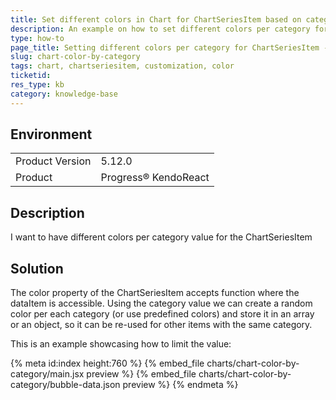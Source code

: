 ```yaml
---
title: Set different colors in Chart for ChartSeriesItem based on category value
description: An example on how to set different colors per category for the ChartSeriesItem
type: how-to
page_title: Setting different colors per category for ChartSeriesItem - KendoReact Chart
slug: chart-color-by-category
tags: chart, chartseriesitem, customization, color
ticketid: 
res_type: kb
category: knowledge-base
---
```


## Environment
<table>
    <tbody>
	    <tr> 
	    	<td>Product Version</td>
	    	<td>5.12.0</td>
	    </tr>
	    <tr>
	    	<td>Product</td>
	    	<td>Progress® KendoReact</td>
	    </tr>
    </tbody>
</table>


## Description
I want to have different colors per category value for the ChartSeriesItem


## Solution
The color property of the ChartSeriesItem accepts function where the dataItem is accessible. Using the category value we can create a random color per each category (or use predefined colors) and store it in an array or an object, so it can be re-used for other items with the same category. 

This is an example showcasing how to limit the value:

{% meta id:index height:760 %}
{% embed_file charts/chart-color-by-category/main.jsx preview %}
{% embed_file charts/chart-color-by-category/bubble-data.json preview %}
{% endmeta %}
